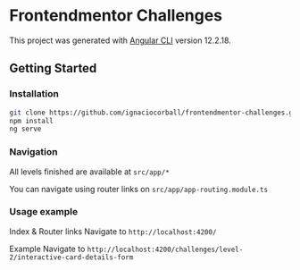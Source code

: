 # Frontendmentor Challenges

This project was generated with [Angular CLI](https://github.com/angular/angular-cli) version 12.2.18.

## Getting Started

### Installation

```bash
git clone https://github.com/ignaciocorball/frontendmentor-challenges.git
npm install
ng serve
```

### Navigation

All levels finished are available at `src/app/*`

You can navigate using router links on `src/app/app-routing.module.ts`

### Usage example

Index & Router links
Navigate to `http://localhost:4200/`

Example
Navigate to `http://localhost:4200/challenges/level-2/interactive-card-details-form`

